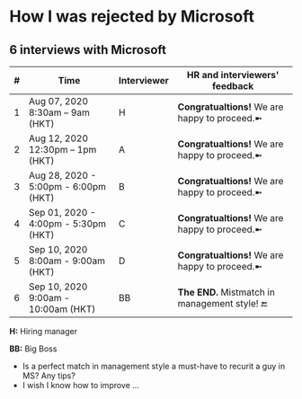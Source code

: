 # How I was rejected by Microsoft

## 6 interviews with Microsoft


| # | Time                                   | Interviewer |  HR and interviewers' feedback             |
|---|----------------------------------------|-------------|-------------------------------------------|
| 1 | Aug 07, 2020 8:30am – 9am (HKT)         | H           |  **Congratualtions!**  We are happy to proceed.➼ |
| 2 | Aug 12, 2020 12:30pm – 1pm (HKT)       | A           |  **Congratualtions!**  We are happy to proceed.➼ |
| 3 | Aug 28, 2020 -  5:00pm - 6:00pm (HKT)    | B           |  **Congratualtions!**  We are happy to proceed.➼ |
| 4 | Sep 01, 2020 - 4:00pm - 5:30pm (HKT)  | C           |  **Congratualtions!**  We are happy to proceed.➼ |
| 5 | Sep 10, 2020 8:00am - 9:00am (HKT)         | D           |  **Congratualtions!**  We are happy to proceed.➼ |
| 6 | Sep 10, 2020 9:00am - 10:00am (HKT)         | BB          |  **The END.**  Mistmatch in management style! 🔚  |

**H:**   Hiring manager

**BB:**  Big Boss

- Is a perfect match in management style a must-have to recurit a guy in MS? Any tips?
- I wish I know how to improve ...
